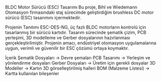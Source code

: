 BLDC Motor Sürücü (ESC) Tasarımı
Bu proje, Bihl ve Wiedemann Otomasyon firmasındaki staj sürecimde geliştirdiğim brushless DC motor sürücü (ESC) tasarımını içermektedir.

Projenin Tanıtımı
ESC-DES-NG, üç fazlı BLDC motorların kontrolü için tasarlanmış bir sürücü kartıdır. 
Tasarım sürecinde şematik çizim, PCB yerleşimi, 3D modelleme ve Gerber dosyalarının hazırlanması gerçekleştirilmiştir. 
Projenin amacı, endüstriyel otomasyon uygulamalarına uygun, verimli ve güvenilir bir ESC çözümü ortaya koymaktır.

İçerik
Şematik Dosyaları → Devre şemaları
PCB Tasarımı → Yerleşim ve yönlendirme dosyaları
Gerber Dosyaları → Üretim için gerekli dosyalar
3D Modeller → Kartın 3D görselleştirilmiş halleri
BOM (Malzeme Listesi) → Kartta kullanılan bileşenler
